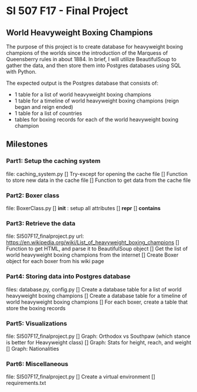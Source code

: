 # SI 507 F17 - Final Project
## World Heavyweight Boxing Champions
The purpose of this project is to create database for heavyweight boxing champions of the worlds since the introduction of the Marquess of Queensberry rules in about 1884. In brief, I will utilize BeautifulSoup to gather the data, and then store them into Postgres databases using SQL with Python.

The expected output is the Postgres database that consists of:
* 1 table for a list of world heavyweight boxing champions 
* 1 table for a timeline of world heavyweight boxing champions (reign began and reign ended)
* 1 table for a list of countries
* tables for boxing records for each of the world heavyweight boxing champion

## Milestones
### Part1: Setup the caching system
file: caching_system.py
[] Try-except for opening the cache file
[] Function to store new data in the cache file
[] Function to get data from the cache file

### Part2: Boxer class
file: BoxerClass.py
[] __init__ : setup all attributes
[] __repr__
[] __contains__

### Part3: Retrieve the data
file: SI507F17_finalproject.py
url: https://en.wikipedia.org/wiki/List_of_heavyweight_boxing_champions
[] Function to get HTML, and parse it to BeautifulSoup object
[] Get the list of world heavyweight boxing champions from the internet
[] Create Boxer object for each boxer from his wiki page

### Part4: Storing data into Postgres database
files: database.py, config.py
[] Create a database table for a list of world heavyweight boxing champions
[] Create a database table for a timeline of world heavyweight boxing champions
[] For each boxer, create a table that store the boxing records

### Part5: Visualizations
file: SI507F17_finalproject.py
[] Graph: Orthodox vs Southpaw (which stance is better for Heavyweight class)
[] Graph: Stats for height, reach, and weight
[] Graph: Nationalities


### Part6: Miscellaneous
file: SI507F17_finalproject.py
[] Create a virtual environment
[] requirements.txt